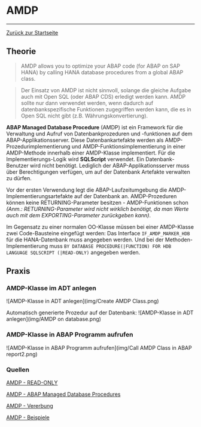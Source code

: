 # AMDP
---

[Zurück zur Startseite](https://wolfgangzeller.github.io/ABAP-for-SAP-BW/)

## Theorie

> AMDP allows you to optimize your ABAP code (for ABAP on SAP HANA) by calling HANA database procedures from a global ABAP class.

> Der Einsatz von AMDP ist nicht sinnvoll, solange die gleiche Aufgabe auch mit Open SQL (oder ABAP CDS) erledigt werden kann. AMDP sollte nur dann verwendet werden, wenn dadurch auf datenbankspezifische Funktionen zugegriffen werden kann, die es in Open SQL nicht gibt (z.B. Währungskonvertierung).

**ABAP Managed Database Procedure** (AMDP) ist ein Framework für die Verwaltung und Aufruf von Datenbankprozeduren und -funktionen auf dem ABAP-Applikationsserver.
Diese Datenbankartefakte werden als AMDP-Prozedurimplementierung und AMDP-Funktionsimplementierung in einer AMDP-Methode innerhalb einer AMDP-Klasse implementiert.
Für die Implementierungs-Logik wird **SQLScript** verwendet. Ein Datenbank-Benutzer wird nicht benötigt. Lediglich der ABAP-Applikationsserver muss über Berechtigungen verfügen, um auf der Datenbank Artefakte verwalten zu dürfen.

Vor der ersten Verwendung legt die ABAP-Laufzeitumgebung die AMDP-Implementierungsartefakte auf der Datenbank an. AMDP-Prozeduren können keine RETURNING-Parameter besitzen - AMDP-Funktionen schon *(Anm.: RETURNING-Parameter wird nicht wirklich benötigt, da man Werte auch mit dem EXPORTING-Parameter zurückgeben kann)*.

Im Gegensatz zu einer normalen OO-Klasse müssen bei einer AMDP-Klasse zwei Code-Bausteine eingefügt werden:
Das Interface `IF_AMDP_MARKER_HDB` für die HANA-Datenbank muss angegeben werden. Und bei der Methoden-Implementierung muss `BY DATABASE PROCEDURE(|FUNCTION) FOR HDB LANGUAGE SQLSCRIPT (|READ-ONLY)` angegeben werden.



## Praxis
### AMDP-Klasse im ADT anlegen
![AMDP-Klasse in ADT anlegen](img/Create AMDP Class.png)

Automatisch generierte Prozedur auf der Datenbank:
![AMDP-Klasse in ADT anlegen](img/AMDP on database.png)

### AMDP-Klasse in ABAP Programm aufrufen
![AMDP-Klasse in ABAP Programm aufrufen](img/Call AMDP Class in ABAP report2.png)

### Quellen
[AMDP - READ-ONLY](https://help.sap.com/doc/abapdocu_752_index_htm/7.52/de-de/abapmethods_amdp_options.htm#!ABAP_ADDITION_1@1@)

[AMDP - ABAP Managed Database Procedures](https://help.sap.com/doc/abapdocu_752_index_htm/7.52/de-de/abenamdp.htm)

[AMDP - Vererbung](https://help.sap.com/doc/abapdocu_752_index_htm/7.52/de-de/abenamdp_inheritance.htm)

[AMDP - Beispiele](https://help.sap.com/doc/abapdocu_752_index_htm/7.52/de-de/abenamdp_abexas.htm)
